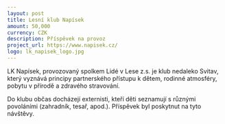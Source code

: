 ```yaml
---
layout: post
title: Lesní klub Napísek
amount: 50,000
currency: CZK
description: Příspěvek na provoz
project_url: https://www.napisek.cz/
logo: lk_napisek_logo.jpg
---
```


LK Napísek, provozovaný spolkem Lidé v Lese z.s. je klub nedaleko Svitav, který vyznává principy partnerského přístupu k dětem, rodinné atmosféry, pobytu v přírodě a zdravého stravování.

Do klubu občas docházejí externisti, kteří děti seznamují s různými povoláními (zahradník, tesař, apod.). Příspěvek byl poskytnut na tyto návštěvy.

